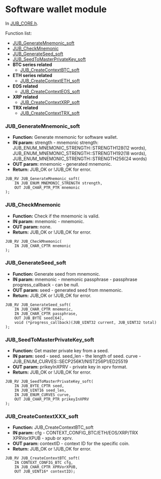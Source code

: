 # Software wallet module
In [JUB_CORE.h](../include/JUB_CORE.h).

Function list:
* [JUB_GenerateMnemonic_soft](#JUB_GenerateMnemonic_soft)
* [JUB_CheckMnemonic](#JUB_CheckMnemonic)
* [JUB_GenerateSeed_soft](#JUB_GenerateSeed_soft)
* [JUB_SeedToMasterPrivateKey_soft](#JUB_SeedToMasterPrivateKey_soft)
* **BTC series related**
    * [JUB_CreateContextBTC_soft](#JUB_CreateContextXXX_soft)
* **ETH series related**
    * [JUB_CreateContextETH_soft](#JUB_CreateContextXXX_soft)
* **EOS related**
    * [JUB_CreateContextEOS_soft](#JUB_CreateContextXXX_soft)
* **XRP related**
    * [JUB_CreateContextXRP_soft](#JUB_CreateContextXXX_soft)
* **TRX related**
    * [JUB_CreateContextTRX_soft](#JUB_CreateContextXXX_soft)

### JUB_GenerateMnemonic_soft
* **Function:** Generate mnemonic for software wallet.
* **IN param:**
strength - mnemonic strength:
    JUB_ENUM_MNEMONIC_STRENGTH::STRENGTH128(12 words),
    JUB_ENUM_MNEMONIC_STRENGTH::STRENGTH192(18 words),
    JUB_ENUM_MNEMONIC_STRENGTH::STRENGTH256(24 words)
* **OUT param:**
mnemonic - generated mnemonic.
* **Return:** JUB_OK or !JUB_OK for error.
```
JUB_RV JUB_GenerateMnemonic_soft(
    IN JUB_ENUM_MNEMONIC_STRENGTH strength,
    OUT JUB_CHAR_PTR_PTR mnemonic
);
```

### JUB_CheckMnemonic
* **Function:** Check if the mnemonic is valid.
* **IN param:**
mnemonic - mnemonic.
* **OUT param:** none.
* **Return:** JUB_OK or !JUB_OK for error.
```
JUB_RV JUB_CheckMnemonic(
    IN JUB_CHAR_CPTR mnemonic
);
```

### JUB_GenerateSeed_soft
* **Function:** Generate seed from mnemonic.
* **IN param:**
mnemonic - mnemonic
passphrase - passphrase
progress_callback - can be null.
* **OUT param:**
seed - generated seed from mnemonic.
* **Return:** JUB_OK or !JUB_OK for error.
```
JUB_RV JUB_GenerateSeed_soft(
    IN JUB_CHAR_CPTR mnemonic,
    IN JUB_CHAR_CPTR passphrase,
    OUT JUB_BYTE seed[64],
    void (*progress_callback)(JUB_UINT32 current, JUB_UINT32 total)
);
```

### JUB_SeedToMasterPrivateKey_soft
* **Function:** Get master private key from a seed.
* **IN param:**
seed - seed.
seed_len - the length of seed.
curve - JUB_ENUM_CURVES::SECP256K1/NIST256P1/ED25519
* **OUT param:**
prikeyInXPRV - private key in xprv format.
* **Return:** JUB_OK or !JUB_OK for error.
```
JUB_RV JUB_SeedToMasterPrivateKey_soft(
    IN JUB_BYTE_CPTR seed,
    IN JUB_UINT16 seed_len,
    IN JUB_ENUM_CURVES curve,
    OUT JUB_CHAR_PTR_PTR prikeyInXPRV
);
```

### JUB_CreateContextXXX_soft
* **Function:** JUB_CreateContextBTC_soft
* **IN param:**
cfg - CONTEXT_CONFIG_BTC/ETH/EOS/XRP/TRX
XPRVorXPUB - xpub or xprv.
* **OUT param:**
contextID - context ID for the specific coin.
* **Return:** JUB_OK or !JUB_OK for error.
```
JUB_RV JUB_CreateContextBTC_soft(
    IN CONTEXT_CONFIG_BTC cfg,
    IN JUB_CHAR_CPTR XPRVorXPUB,
    OUT JUB_UINT16* contextID);
```
